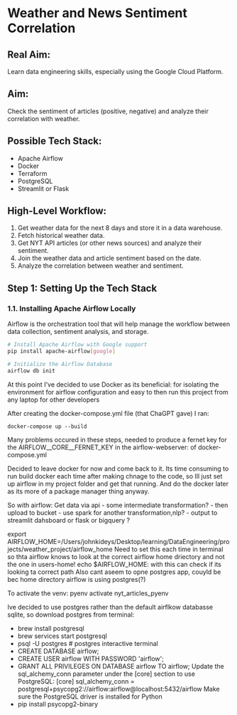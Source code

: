 # Weather and News Sentiment Correlation

## Real Aim: 
Learn data engineering skills, especially using the Google Cloud Platform.

## Aim: 
Check the sentiment of articles (positive, negative) and analyze their correlation with weather.

## Possible Tech Stack:
- Apache Airflow
- Docker
- Terraform
- PostgreSQL
- Streamlit or Flask

## High-Level Workflow:
1. Get weather data for the next 8 days and store it in a data warehouse.
2. Fetch historical weather data.
3. Get NYT API articles (or other news sources) and analyze their sentiment.
4. Join the weather data and article sentiment based on the date.
5. Analyze the correlation between weather and sentiment.

## Step 1: Setting Up the Tech Stack

### 1.1. Installing Apache Airflow Locally
Airflow is the orchestration tool that will help manage the workflow between data collection, sentiment analysis, and storage.

```bash
# Install Apache Airflow with Google support
pip install apache-airflow[google]

# Initialize the Airflow Database
airflow db init
```

At this point I've decided to use Docker as its beneficial:
for isolating the environment for airflow configuration
and easy to then run this project from any laptop for other developers

After creating the docker-compose.yml file (that ChaGPT gave) I ran:
```
docker-compose up --build
```
Many problems occured in these steps, needed to produce a fernet key for the 
AIRFLOW__CORE__FERNET_KEY in the   airflow-webserver: of docker-compose.yml

Decided to leave docker for now and come back to it. Its time consuming to run 
build docker each time after making chnage to the code, so Ill just set up 
airflow in my project folder and get that running. And do the docker later as 
its more of a package manager thing anyway. 

So with airflow:
Get data via api - some intermediate transformation? - then upload to bucket -
use spark for another transformation,nlp? - output to streamlit dahsboard or 
flask or bigquery ?

export AIRFLOW_HOME=/Users/johnkideys/Desktop/learning/DataEngineering/projects/weather_project/airflow_home
Need to set this each time in terminal so thta airflow knows to look at the correct airflow home driectory and not the one in users-home!
 echo $AIRFLOW_HOME:
 with this can check if its looking ta correct path
 Also cant aseem to opne postgres app, couyld be bec home directory airflow is using postgres(?)

 To activate the venv: pyenv activate nyt_articles_pyenv




Ive decided to use postgres rather than the default airflkow databasse sqlite,
so download postgres from terminal:
- brew install postgresql
- brew services start postgresql
- psql -U postgres # postgres interactive terminal
- CREATE DATABASE airflow;
- CREATE USER airflow WITH PASSWORD 'airflow';
- GRANT ALL PRIVILEGES ON DATABASE airflow TO airflow;
Update the sql_alchemy_conn parameter under the [core] section to use PostgreSQL:
[core]
sql_alchemy_conn = postgresql+psycopg2://airflow:airflow@localhost:5432/airflow
Make sure the PostgreSQL driver is installed for Python
- pip install psycopg2-binary




